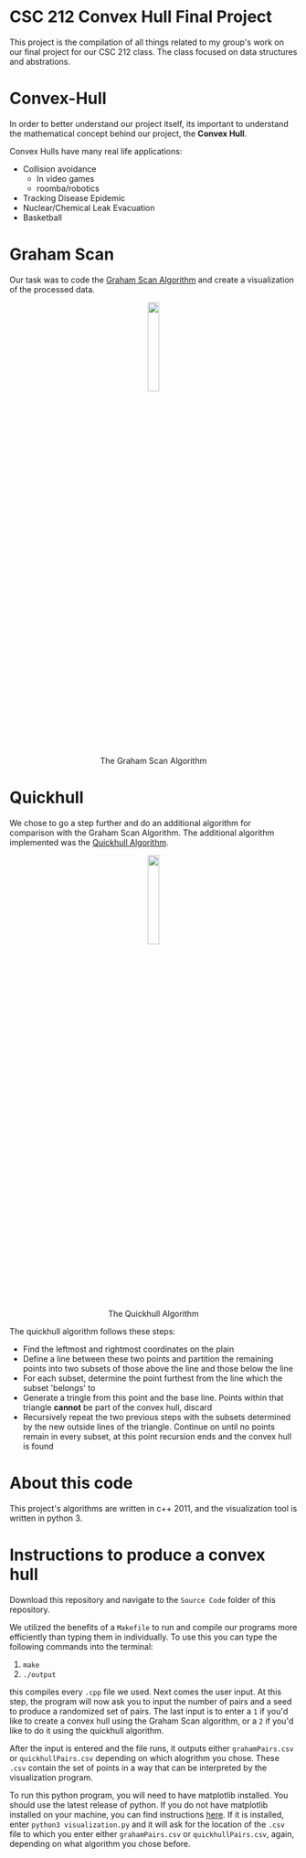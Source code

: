 # CSC 212 Convex Hull Final Project

This project is the compilation of all things related to my group's work on our final project for our CSC 212 class. The class focused on data structures and abstrations.

# Convex-Hull
In order to better understand our project itself, its important to understand the mathematical concept behind our project, the **Convex Hull**.

Convex Hulls have many real life applications:
  - Collision avoidance
      - In video games
      - roomba/robotics
  - Tracking Disease Epidemic
  - Nuclear/Chemical Leak Evacuation
  - Basketball



# Graham Scan
Our task was to code the [Graham Scan Algorithm](https://en.wikipedia.org/w/index.php?title=Graham_scan&oldid=981736794) and create a visualization of the processed data.

<p align="center"><img width=20% src="https://github.com/samillette/Convex-Hull/blob/main/Presentation%20Materials/GrahamScanDemo.gif"></p>
<p align="center">The Graham Scan Algorithm</p>

# Quickhull
We chose to go a step further and do an additional algorithm for comparison with the Graham Scan Algorithm. The additional algorithm implemented was the [Quickhull Algorithm](https://en.wikipedia.org/w/index.php?title=Quickhull&oldid=986184164).

<p align="center"><img width=20% src="https://github.com/samillette/Convex-Hull/blob/main/Presentation%20Materials/Animation_depicting_the_quickhull_algorithm.gif"></p>
<p align="center">The Quickhull Algorithm</p>

The quickhull algorithm follows these steps:
- Find the leftmost and rightmost coordinates on the plain
- Define a line between these two points and partition the remaining points into two subsets of those above the line and those below the line
- For each subset, determine the point furthest from the line which the subset 'belongs' to
- Generate a tringle from this point and the base line. Points within that triangle **cannot** be part of the convex hull, discard
- Recursively repeat the two previous steps with the subsets determined by the new outside lines of the triangle. Continue on until no points remain in every subset, at this point recursion ends and the convex hull is found

# About this code
This project's algorithms are written in c++ 2011, and the visualization tool is written in python 3.

# Instructions to produce a convex hull
Download this repository and navigate to the `Source Code` folder of this repository.

We utilized the benefits of a `Makefile` to run and compile our programs more efficiently than typing them in individually.
To use this you can type the following commands into the terminal:

 1. `make`
 2. `./output`
  
this compiles every `.cpp` file we used. Next comes the user input. At this step, the program will now ask you to input the number of pairs
and a seed to produce a randomized set of pairs. The last input is to enter a `1` if you'd like to create a convex hull using the Graham Scan algorithm,
or a `2` if you'd like to do it using the quickhull algorithm.

After the input is entered and the file runs, it outputs either `grahamPairs.csv` or `quickhullPairs.csv` depending on which alogrithm you chose. These `.csv` contain the set of points in a way that can be interpreted by the visualization program.

To run this python program, you will need to have matplotlib installed. You should use the latest release of python. If you do not have matplotlib installed on your machine, you can find instructions [here](https://matplotlib.org/3.3.3/users/installing.html/ "Title"). If it is installed, enter `python3 visualization.py` and it will ask for the location of the `.csv` file to which you enter either `grahamPairs.csv` or `quickhullPairs.csv`, again, depending on what algorithm you chose before.
